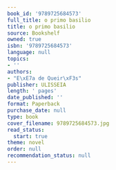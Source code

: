 ```yaml
---
book_id: '9789725684573'
full_title: o primo basilio
title: o primo basilio
source: Bookshelf
owned: true
isbn: '9789725684573'
language: null
topics:
- ''
authors:
- "E\xE7a de Queir\xF3s"
publisher: ULISSEIA
length: ' pages'
date_published: ''
format: Paperback
purchase_date: null
type: book
cover_filename: 9789725684573.jpg
read_status:
  start: true
theme: novel
order: null
recommendation_status: null
---
```



